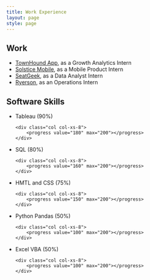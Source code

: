 ```yaml
---
title: Work Experience
layout: page
style: page
---
```




## Work
* [TownHound App](http://www.townhoundapp.com), as a Growth Analytics Intern
* [Solstice Mobile](http://www.solstice-mobile.com), as a Mobile Product Intern
* [SeatGeek](https://seatgeek.com/), as a Data Analyst Intern
* [Ryerson](http://www.ryerson.com/?__geo=635752838062540315&sc_lang=en), as an Operations Intern

## Software Skills
<ul>
<li>
<div class="row">
	<div class="col col-xs-4">
		Tableau (90%)
	</div> 

	<div class="col col-xs-8">
		<progress value="180" max="200"></progress>
	</div>
</div>
</li>
<li>
<div class="row">
	<div class="col col-xs-4">
		SQL (80%)
	</div> 

	<div class="col col-xs-8">
		<progress value="160" max="200"></progress>
	</div>
</div>
</li>
<li>
<div class="row">
	<div class="col col-xs-4">
		HMTL and CSS (75%)
	</div> 

	<div class="col col-xs-8">
		<progress value="150" max="200"></progress>
	</div>
</div>
</li>
<li>
<div class="row">
	<div class="col col-xs-4">
		Python Pandas (50%)
	</div> 

	<div class="col col-xs-8">
		<progress value="100" max="200"></progress>
	</div>
</div>
</li>
<li>
<div class="row">
	<div class="col col-xs-4">
		Excel VBA (50%)
	</div> 

	<div class="col col-xs-8">
		<progress value="100" max="200"></progress>
	</div>
</div>
</li>
</ul>

